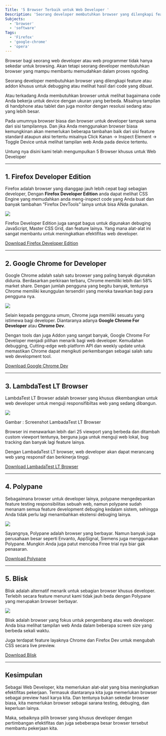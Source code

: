 ```yaml
---
Title: '5 Browser Terbaik untuk Web Developer '
Description: 'Seorang developer membutuhkan browser yang dilengkapi feature atau addon khusus untuk debugging atau melihat hasil dari code yang dibuat.'
Subjects:
  - 'browser'
  - 'software'
Tags:
  - 'Firefox'
  - 'google-chrome'
  - 'opera'
---
```

Browser bagi seorang web developer atau web programmer tidak hanya sekedar untuk browsing. Akan tetapi seorang developer membutuhkan browser yang mampu membantu memudahkan dalam proses ngoding.

Seorang developer membutuhkan browser yang dilengkapi feature atau addon khusus untuk debugging atau melihat hasil dari code yang dibuat.

Atau terkadang Anda membutuhkan browser untuk melihat bagaimana code Anda bekerja untuk device dengan ukuran yang berbeda. Misalnya tampilan di handphone atau tablet dan juga monitor dengan resolusi sedang atau yang lebih besar.

Pada umumnya browser biasa dan browser untuk developer tampak sama dari sisi tampilannya. Dan jika Anda menggunakan browser biasa kemungkinan akan memerlukan beberapa tambahan baik dari sisi feature standard ataupun aksi tertentu misalnya Click Kanan -> Inspect Element -> Toggle Device untuk melihat tampilan web Anda pada device tertentu.

Untung nya disini kami telah mengumpulkan 5 Browser khusus untuk Web Developer

* * *

## 1. Firefox Developer Edition

Firefox adalah browser yang dianggap jauh lebih cepat bagi sebagian developer, Dengan **Firefox Developer Edition** anda dapat melihat CSS Engine yang memudahkan anda meng-inspect code yang Anda buat dan banyak tambahan “Firefox DevTools” lainya untuk bisa ANda gunakan.

![](./assets/firefox-for-developer-edition.webp)


Firefox Developer Edition juga sangat bagus untuk digunakan debuging JavaScript, Master CSS Grid, dan feature lainya. Yang mana alat-alat ini sangat membantu untuk meningkatkan efektifitas web developer.

[Download Firefox Developer Edition](https://www.mozilla.org/en-GB/firefox/developer/)

* * *

## 2. Google Chrome for Developer

Google Chrome adalah salah satu browser yang paling banyak digunakan didunia. Berdasarkan perkiraan terbaru, Chrome memiliki lebih dari 58% market share. Dengan jumlah pengguna yang begitu banyak, tentunya Chrome memiliki keunggulan tersendiri yang mereka tawarkan bagi para pengguna nya.

![](./assets/chrome-dev.webp?resize=1856%2C1280&ssl=1)


Selain kepada pengguna umum, Chrome juga memiliki sesuatu yang istimewa bagi developer. Diantaranya adanya **Google Chrome For Developer** atau **Chrome Dev**.

Dengan tools dan juga Addon yang sangat banyak, Google Chrome For Developer menjadi pilihan menarik bagi web developer. Kemudahan debugging, Cutting-edge web platform API dan weekly update untuk memastikan Chrome dapat mengikuti perkembangan sebagai salah satu web development tool.

[Download Google Chrome Dev](https://www.google.com/chrome/dev/)

* * *

## 3. LambdaTest LT Browser

LambdaTest LT Browser adalah browser yang khusus dikembangkan untuk web developer untuk menguji responsifibiltas web yang sedang dibangun.

![](./assets/lambadatest-lt-browser.webp?resize=1856%2C1280&ssl=1)


Gambar : Screenshot LambadaTest LT Browser

Browser ini menawarkan lebih dari 25 viewport yang berbeda dan ditambah custom viewport tentunya, berguna juga untuk menguji web lokal, bug tracking dan banyak lagi feature lainya.

Dengan LambadaTest LT browser, web developer akan dapat merancang web yang responsif dan berkinerja tinggi.

[Download LambadaTest LT Browser](https://www.lambdatest.com/lt-browser)

* * *

## 4. Polypane

Sebagaimana browser untuk developer lainya, polypane mengedepankan feature testing responsibilitas sebuah web, namun polypane sudah menanam semua feature development debuging kedalam sistem, sehingga Anda tidak perlu lagi menambahkan ekstensi debuging lainya.

![](./assets/polypane.webp)


Sayangnya, Polypane adalah browser yang berbayar. Namun banyak juga perusahaan besar seperti Envanto, AppSignal, Siemens juga menggunakan Polypane. Mungkin Anda juga patut mencoba Frree trial nya biar gak penasaran.

[Download Polypane](https://polypane.app/)

* * *

## 5. Blisk

Blisk adalah alternatif menarik untuk sebagian browser khusus developer. Terlebih secara feature menurut kami tidak jauh beda dengan Polypane yang merupakan browser berbayar.

![](./assets/multi-device-set.webp)


Blisk adalah browser yang fokus untuk pengembang atau web developer. Anda bisa melihat tampilan web Anda dalam beberapa screen size yang berbeda sekali waktu.

Juga terdapat feature layaknya Chrome dan Firefox Dev untuk mengubah CSS secara live preview.

[Download Blisk](https://blisk.io/)

* * *

## Kesimpulan

Sebagai Web Developer, kita memerlukan alat-alat yang bisa meningkatkan efektifitas pekerjaan. Termasuk diantaranya kita juga memerlukan browser sebagai preview hasil karya kita. Dan tentunya bukan sekedar browser biasa, kita memerlukan browser sebagai sarana testing, debuging, dan keperluan lainya.

Maka, sebaiknya pilih browser yang khusus developer dengan pertimbangan efektifitas dan juga sebeberapa besar browser tersebut membantu pekerjaan kita.
